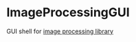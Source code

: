 # ImageProcessingGUI
GUI shell for [image processing library](https://github.com/artem-burashnikov/ImageProcessing)
